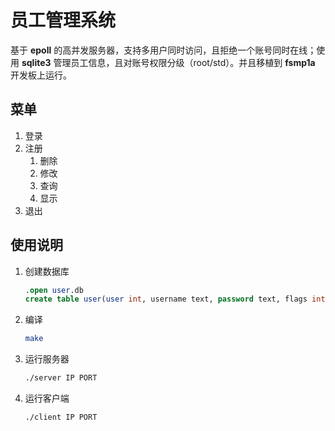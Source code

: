 # 员工管理系统
基于 **epoll** 的高并发服务器，支持多用户同时访问，且拒绝一个账号同时在线；使用 **sqlite3** 管理员工信息，且对账号权限分级（root/std）。并且移植到 **fsmp1a** 开发板上运行。

## 菜单
1. 登录
2. 注册
    1. 删除
    2. 修改
    3. 查询
    4. 显示
3. 退出


## 使用说明
1. 创建数据库
    ```sql
    .open user.db
    create table user(user int, username text, password text, flags int);
    ```
2. 编译
    ```bash
    make
    ```
3. 运行服务器
    ```bash
    ./server IP PORT
    ```
4. 运行客户端
    ```bash
    ./client IP PORT
    ```

